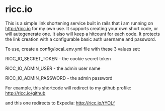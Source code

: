 ricc.io
=======

This is a simple link shortening service built in rails that i am running on http://ricc.io for my own use.
It supports creating your own short code, or will autogenerate one. It also will keep a hitcount for each code. 
It protects the link creation with a configurable basic auth username and password.

To use, create a config/local_env.yml file with these 3 values set:

RICC_IO_SECRET_TOKEN - the cookie secret token

RICC_IO_ADMIN_USER - the admin user name

RICC_IO_ADMIN_PASSWORD - the admin password

For example, this shortcode will redirect to my github profile: http://ricc.io/github 

and this one redirects to Expedia: http://ricc.io/rYOLf

